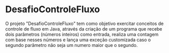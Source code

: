 # DesafioControleFluxo
O projeto "DesafioControleFluxo" tem como objetivo exercitar conceitos de controle de fluxo em Java, através da criação de um programa que recebe dois parâmetros (números inteiros) como entrada, realiza uma contagem com base nesses números e lança uma exceção customizada caso o segundo parâmetro não seja um numero maior que o segundo.
